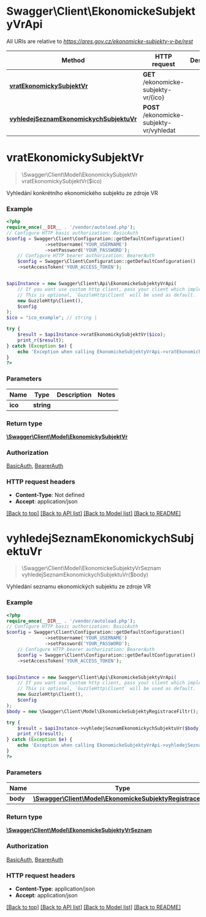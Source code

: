 # Swagger\Client\EkonomickeSubjektyVrApi

All URIs are relative to *https://ares.gov.cz/ekonomicke-subjekty-v-be/rest*

Method | HTTP request | Description
------------- | ------------- | -------------
[**vratEkonomickySubjektVr**](EkonomickeSubjektyVrApi.md#vratekonomickysubjektvr) | **GET** /ekonomicke-subjekty-vr/{ico} | 
[**vyhledejSeznamEkonomickychSubjektuVr**](EkonomickeSubjektyVrApi.md#vyhledejseznamekonomickychsubjektuvr) | **POST** /ekonomicke-subjekty-vr/vyhledat | 

# **vratEkonomickySubjektVr**
> \Swagger\Client\Model\EkonomickySubjektVr vratEkonomickySubjektVr($ico)



Vyhledání konkrétního ekonomického subjektu ze zdroje VR

### Example
```php
<?php
require_once(__DIR__ . '/vendor/autoload.php');
// Configure HTTP basic authorization: BasicAuth
$config = Swagger\Client\Configuration::getDefaultConfiguration()
              ->setUsername('YOUR_USERNAME')
              ->setPassword('YOUR_PASSWORD');
    // Configure HTTP bearer authorization: BearerAuth
    $config = Swagger\Client\Configuration::getDefaultConfiguration()
    ->setAccessToken('YOUR_ACCESS_TOKEN');


$apiInstance = new Swagger\Client\Api\EkonomickeSubjektyVrApi(
    // If you want use custom http client, pass your client which implements `GuzzleHttp\ClientInterface`.
    // This is optional, `GuzzleHttp\Client` will be used as default.
    new GuzzleHttp\Client(),
    $config
);
$ico = "ico_example"; // string | 

try {
    $result = $apiInstance->vratEkonomickySubjektVr($ico);
    print_r($result);
} catch (Exception $e) {
    echo 'Exception when calling EkonomickeSubjektyVrApi->vratEkonomickySubjektVr: ', $e->getMessage(), PHP_EOL;
}
?>
```

### Parameters

Name | Type | Description  | Notes
------------- | ------------- | ------------- | -------------
 **ico** | **string**|  |

### Return type

[**\Swagger\Client\Model\EkonomickySubjektVr**](../Model/EkonomickySubjektVr.md)

### Authorization

[BasicAuth](../../README.md#BasicAuth), [BearerAuth](../../README.md#BearerAuth)

### HTTP request headers

 - **Content-Type**: Not defined
 - **Accept**: application/json

[[Back to top]](#) [[Back to API list]](../../README.md#documentation-for-api-endpoints) [[Back to Model list]](../../README.md#documentation-for-models) [[Back to README]](../../README.md)

# **vyhledejSeznamEkonomickychSubjektuVr**
> \Swagger\Client\Model\EkonomickeSubjektyVrSeznam vyhledejSeznamEkonomickychSubjektuVr($body)



Vyhledání seznamu ekonomických subjektu ze zdroje VR

### Example
```php
<?php
require_once(__DIR__ . '/vendor/autoload.php');
// Configure HTTP basic authorization: BasicAuth
$config = Swagger\Client\Configuration::getDefaultConfiguration()
              ->setUsername('YOUR_USERNAME')
              ->setPassword('YOUR_PASSWORD');
    // Configure HTTP bearer authorization: BearerAuth
    $config = Swagger\Client\Configuration::getDefaultConfiguration()
    ->setAccessToken('YOUR_ACCESS_TOKEN');


$apiInstance = new Swagger\Client\Api\EkonomickeSubjektyVrApi(
    // If you want use custom http client, pass your client which implements `GuzzleHttp\ClientInterface`.
    // This is optional, `GuzzleHttp\Client` will be used as default.
    new GuzzleHttp\Client(),
    $config
);
$body = new \Swagger\Client\Model\EkonomickeSubjektyRegistraceFiltr(); // \Swagger\Client\Model\EkonomickeSubjektyRegistraceFiltr | 

try {
    $result = $apiInstance->vyhledejSeznamEkonomickychSubjektuVr($body);
    print_r($result);
} catch (Exception $e) {
    echo 'Exception when calling EkonomickeSubjektyVrApi->vyhledejSeznamEkonomickychSubjektuVr: ', $e->getMessage(), PHP_EOL;
}
?>
```

### Parameters

Name | Type | Description  | Notes
------------- | ------------- | ------------- | -------------
 **body** | [**\Swagger\Client\Model\EkonomickeSubjektyRegistraceFiltr**](../Model/EkonomickeSubjektyRegistraceFiltr.md)|  | [optional]

### Return type

[**\Swagger\Client\Model\EkonomickeSubjektyVrSeznam**](../Model/EkonomickeSubjektyVrSeznam.md)

### Authorization

[BasicAuth](../../README.md#BasicAuth), [BearerAuth](../../README.md#BearerAuth)

### HTTP request headers

 - **Content-Type**: application/json
 - **Accept**: application/json

[[Back to top]](#) [[Back to API list]](../../README.md#documentation-for-api-endpoints) [[Back to Model list]](../../README.md#documentation-for-models) [[Back to README]](../../README.md)

